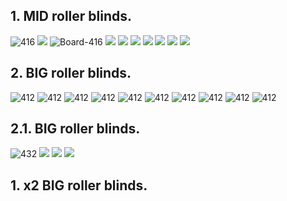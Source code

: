 ## 1. MID roller blinds.
![416](https://raw.githubusercontent.com/TrDA-hab/Projects/master/Smart%20blinds/MID%20dlinds/416-2.jpg)
![](https://raw.githubusercontent.com/TrDA-hab/Projects/master/Smart%20blinds/MID%20dlinds/20200301_183806.jpg)
![Board-416](https://raw.githubusercontent.com/TrDA-hab/Projects/master/Smart%20blinds/MID%20dlinds/Board-416.jpg)
![](https://raw.githubusercontent.com/TrDA-hab/Projects/master/Smart%20blinds/MID%20dlinds/Box%20v4-4.png)
![](https://raw.githubusercontent.com/TrDA-hab/Projects/master/Smart%20blinds/MID%20dlinds/Box%20v5-1.png)
![](https://raw.githubusercontent.com/TrDA-hab/Projects/master/Smart%20blinds/MID%20dlinds/Box-416.jpg)
![](https://raw.githubusercontent.com/TrDA-hab/Projects/master/Smart%20blinds/MID%20dlinds/t10.png)
![](https://raw.githubusercontent.com/TrDA-hab/Projects/master/Smart%20blinds/MID%20dlinds/20200409_232319.jpg)
![](https://raw.githubusercontent.com/TrDA-hab/Projects/master/Smart%20blinds/MID%20dlinds/20200409_233041.jpg)
![](https://raw.githubusercontent.com/TrDA-hab/Projects/master/Smart%20blinds/MID%20dlinds/20200416_211911.jpg)

## 2. BIG roller blinds.
![412](https://raw.githubusercontent.com/TrDA-hab/Projects/master/Smart%20blinds/BIG%20blinds%20-2/Blinds-412-2.jpg)
![412](https://raw.githubusercontent.com/TrDA-hab/Projects/master/Smart%20blinds/BIG%20blinds%20-2/Blinds-412.jpg)
![412](https://raw.githubusercontent.com/TrDA-hab/Projects/master/Smart%20blinds/BIG%20blinds%20-2/002.PNG)
![412](https://raw.githubusercontent.com/TrDA-hab/Projects/master/Smart%20blinds/BIG%20blinds%20-2/Roller-gear%20v.2%20v36.png)
![412](https://raw.githubusercontent.com/TrDA-hab/Projects/master/Smart%20blinds/BIG%20blinds%20-2/Roller-gear%20v.2%20v35.jpg)
![412](https://raw.githubusercontent.com/TrDA-hab/Projects/master/Smart%20blinds/BIG%20blinds%20-2/Roller-gear%20v.2%20v37.png)
![412](https://raw.githubusercontent.com/TrDA-hab/Projects/master/Smart%20blinds/BIG%20blinds%20-2/20200416_163055.jpg)
![412](https://raw.githubusercontent.com/TrDA-hab/Projects/master/Smart%20blinds/BIG%20blinds%20-2/20200416_164141.jpg)
![412](https://raw.githubusercontent.com/TrDA-hab/Projects/master/Smart%20blinds/BIG%20blinds%20-2/20200416_164537.jpg)
![412](https://raw.githubusercontent.com/TrDA-hab/Projects/master/Smart%20blinds/BIG%20blinds%20-2/20200416_170800.jpg)

## 2.1. BIG roller blinds.
![432](https://raw.githubusercontent.com/TrDA-hab/Projects/master/Smart%20blinds/INA219/A4988-INA219%20v1.jpg)
![](https://github.com/TrDA-hab/Projects/blob/master/Smart%20blinds/INA219/A4988-INA219%20v2.jpg)
![](https://raw.githubusercontent.com/TrDA-hab/Projects/master/Smart%20blinds/INA219/Roller-gear%20v.3%20v20.png)
![](https://raw.githubusercontent.com/TrDA-hab/Projects/master/Smart%20blinds/BIG%20blinds%20-2/20200620_173756.jpg)


## 1. x2 BIG roller blinds.
